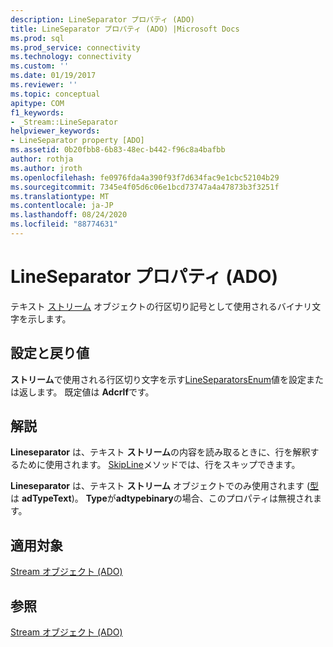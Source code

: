 ```yaml
---
description: LineSeparator プロパティ (ADO)
title: LineSeparator プロパティ (ADO) |Microsoft Docs
ms.prod: sql
ms.prod_service: connectivity
ms.technology: connectivity
ms.custom: ''
ms.date: 01/19/2017
ms.reviewer: ''
ms.topic: conceptual
apitype: COM
f1_keywords:
- _Stream::LineSeparator
helpviewer_keywords:
- LineSeparator property [ADO]
ms.assetid: 0b20fbb8-6b83-48ec-b442-f96c8a4bafbb
author: rothja
ms.author: jroth
ms.openlocfilehash: fe0976fda4a390f93f7d634fac9e1cbc52104b29
ms.sourcegitcommit: 7345e4f05d6c06e1bcd73747a4a47873b3f3251f
ms.translationtype: MT
ms.contentlocale: ja-JP
ms.lasthandoff: 08/24/2020
ms.locfileid: "88774631"
---
```

# <a name="lineseparator-property-ado"></a>LineSeparator プロパティ (ADO)
テキスト [ストリーム](./stream-object-ado.md) オブジェクトの行区切り記号として使用されるバイナリ文字を示します。  
  
## <a name="settings-and-return-values"></a>設定と戻り値  
 **ストリーム**で使用される行区切り文字を示す[LineSeparatorsEnum](./lineseparatorsenum.md)値を設定または返します。 既定値は **Adcrlf**です。  
  
## <a name="remarks"></a>解説  
 **Lineseparator** は、テキスト **ストリーム**の内容を読み取るときに、行を解釈するために使用されます。 [SkipLine](./skipline-method.md)メソッドでは、行をスキップできます。  
  
 **Lineseparator** は、テキスト **ストリーム** オブジェクトでのみ使用されます ([型](./type-property-ado-stream.md) は **adTypeText**)。 **Type**が**adtypebinary**の場合、このプロパティは無視されます。  
  
## <a name="applies-to"></a>適用対象  
 [Stream オブジェクト (ADO)](./stream-object-ado.md)  
  
## <a name="see-also"></a>参照  
 [Stream オブジェクト (ADO)](./stream-object-ado.md)